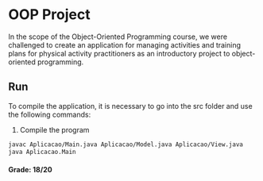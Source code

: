 

# OOP Project
 In the scope of the Object-Oriented Programming course,
we were challenged to create an application for managing
activities and training plans for physical activity practitioners
as an introductory project to object-oriented programming.

## Run
To compile the application, it is necessary to go into the src folder and use the following commands:

1. Compile the program
```bash
javac Aplicacao/Main.java Aplicacao/Model.java Aplicacao/View.java
java Aplicacao.Main
```

<h4>Grade: 18/20  </h4>
